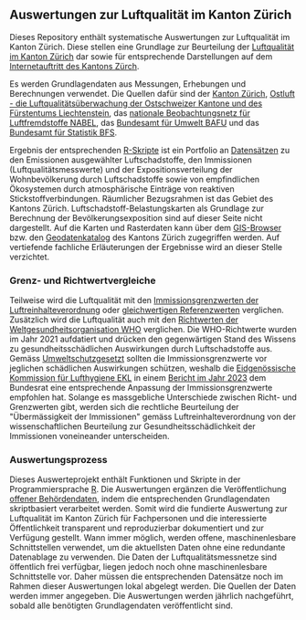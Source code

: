 ## Auswertungen zur Luftqualität im Kanton Zürich

Dieses Repository enthält systematische Auswertungen zur Luftqualität im Kanton Zürich. Diese stellen eine Grundlage zur Beurteilung der [Luftqualität im Kanton Zürich](#0) dar sowie für entsprechende Darstellungen auf dem [Internetauftritt des Kantons Zürch](#0).

Es werden Grundlagendaten aus Messungen, Erhebungen und Berechnungen verwendet. Die Quellen dafür sind der [Kanton Zürich](#0), [Ostluft - die Luftqualitätsüberwachung der Ostschweizer Kantone und des Fürstentums Liechtenstein](#0), das [nationale Beobachtungsnetz für Luftfremdstoffe NABEL](#0), das [Bundesamt für Umwelt BAFU](#0) und das [Bundesamt für Statistik BFS](#0).

Ergebnis der entsprechenden [R-Skripte](https://github.com/awelZH/airquality/tree/main/scripts) ist ein Portfolio an [Datensätzen](https://github.com/awelZH/airquality/tree/main/inst/extdata/output) zu den Emissionen ausgewählter Luftschadstoffe, den Immissionen (Luftqualitätsmesswerte) und der Expositionsverteilung der Wohnbevölkerung durch Luftschadstoffe sowie von empfindlichen Ökosystemen durch atmosphärische Einträge von reaktiven Stickstoffverbindungen. Räumlicher Bezugsrahmen ist das Gebiet des Kantons Zürich. Luftschadstoff-Belastungskarten als Grundlage zur Berechnung der Bevölkerungsexposition sind auf dieser Seite nicht dargestellt. Auf die Karten und Rasterdaten kann über dem [GIS-Browser](https://geo.zh.ch/s/b2b05f16-f6fa-406e-abfa-18bfb9f8440e) bzw. den [Geodatenkatalog](https://geo.zh.ch/data) des Kantons Zürich zugegriffen werden. Auf vertiefende fachliche Erläuterungen der Ergebnisse wird an dieser Stelle verzichtet.

### Grenz- und Richtwertvergleiche

Teilweise wird die Luftqualität mit den [Immissionsgrenzwerten der Luftreinhalteverordnung](https://www.fedlex.admin.ch/eli/cc/1986/208_208_208/de) oder [gleichwertigen Referenzwerten](https://www.bafu.admin.ch/bafu/de/home/themen/luft/publikationen-studien/publikationen/uebermaessigkeit-von-stickstoff-eintraegen-und-ammoniak-immissionen.html) verglichen. Zusätzlich wird die Luftqualität auch mit den [Richtwerten der Weltgesundheitsorganisation WHO](https://www.who.int/publications/i/item/9789240034228) verglichen. Die WHO-Richtwerte wurden im Jahr 2021 aufdatiert und drücken den gegenwärtigen Stand des Wissens zu gesundheitsschädlichen Auswirkungen durch Luftschadstoffe aus. Gemäss [Umweltschutzgesetzt](https://www.fedlex.admin.ch/eli/cc/1984/1122_1122_1122/de) sollten die Immissionsgrenzwerte vor jeglichen schädlichen Auswirkungen schützen, weshalb die [Eidgenössische Kommission für Lufthygiene EKL](https://www.ekl.admin.ch/de/eidgenoessische-kommission-fuer-lufthygiene-ekl) in einem [Bericht im Jahr 2023](https://www.ekl.admin.ch/inhalte/dateien/pdf/EKL-231120_de_orig.pdf) dem Bundesrat eine entsprechende Anpassung der Immissionsgrenzwerte empfohlen hat. Solange es massgebliche Unterschiede zwischen Richt- und Grenzwerten gibt, werden sich die rechtliche Beurteilung der "Übermässigkeit der Immissionen" gemäss Luftreinhalteverordnung von der wissenschaftlichen Beurteilung zur Gesundheitsschädlichkeit der Immissionen voneineander unterscheiden.

### Auswertungsprozess

Dieses Auswerteprojekt enthält Funktionen und Skripte in der Programmiersprache [R](https://cran.r-project.org/). Die Auswertungen ergänzen die Veröffentlichung [offener Behördendaten](https://www.zh.ch/de/politik-staat/opendata.html), indem die entsprechenden Grundlagendaten skriptbasiert verarbeitet werden. Somit wird die fundierte Auswertung zur Luftqualität im Kanton Zürich für Fachpersonen und die interessierte Öffentlichkeit transparent und reproduzierbar dokumentiert und zur Verfügung gestellt. Wann immer möglich, werden offene, maschinenlesbare Schnittstellen verwendet, um die aktuellsten Daten ohne eine redundante Datenablage zu verwenden. Die Daten der Luftqualitätsmessnetze sind öffentlich frei verfügbar, liegen jedoch noch ohne maschinenlesbare Schnittstelle vor. Daher müssen die entsprechenden Datensätze noch im Rahmen dieser Auswertungen lokal abgelegt werden. Die Quellen der Daten werden immer angegeben. Die Auswertungen werden jährlich nachgeführt, sobald alle benötigten Grundlagendaten veröffentlicht sind.
